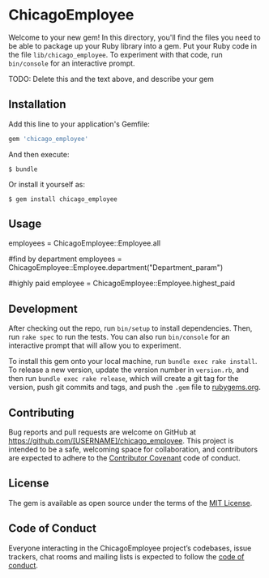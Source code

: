 # ChicagoEmployee

Welcome to your new gem! In this directory, you'll find the files you need to be able to package up your Ruby library into a gem. Put your Ruby code in the file `lib/chicago_employee`. To experiment with that code, run `bin/console` for an interactive prompt.

TODO: Delete this and the text above, and describe your gem

## Installation

Add this line to your application's Gemfile:

```ruby
gem 'chicago_employee'
```

And then execute:

    $ bundle

Or install it yourself as:

    $ gem install chicago_employee

## Usage

employees = ChicagoEmployee::Employee.all

#find by department
employees =  ChicagoEmployee::Employee.department("Department_param")

#highly paid
employee = ChicagoEmployee::Employee.highest_paid

## Development

After checking out the repo, run `bin/setup` to install dependencies. Then, run `rake spec` to run the tests. You can also run `bin/console` for an interactive prompt that will allow you to experiment.

To install this gem onto your local machine, run `bundle exec rake install`. To release a new version, update the version number in `version.rb`, and then run `bundle exec rake release`, which will create a git tag for the version, push git commits and tags, and push the `.gem` file to [rubygems.org](https://rubygems.org).

## Contributing

Bug reports and pull requests are welcome on GitHub at https://github.com/[USERNAME]/chicago_employee. This project is intended to be a safe, welcoming space for collaboration, and contributors are expected to adhere to the [Contributor Covenant](http://contributor-covenant.org) code of conduct.

## License

The gem is available as open source under the terms of the [MIT License](http://opensource.org/licenses/MIT).

## Code of Conduct

Everyone interacting in the ChicagoEmployee project’s codebases, issue trackers, chat rooms and mailing lists is expected to follow the [code of conduct](https://github.com/[USERNAME]/chicago_employee/blob/master/CODE_OF_CONDUCT.md).

